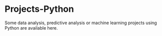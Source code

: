 # Projects-Python
Some data analysis, predictive analysis or machine learning projects using Python are available here.
